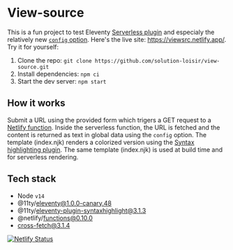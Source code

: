 # View-source
This is a fun project to test Eleventy [Serverless plugin](https://www.11ty.dev/docs/plugins/serverless/) and especialy the relatively new [`config` option](https://www.11ty.dev/docs/plugins/serverless/#bundler-options). Here's the live site: https://viewsrc.netlify.app/. Try it for yourself:
1. Clone the repo: `git clone https://github.com/solution-loisir/view-source.git`
2. Install dependencies: `npm ci`
3. Start the dev server: `npm start`
## How it works
Submit a URL using the provided form which trigers a GET request to a [Netlify function](https://www.netlify.com/products/functions/). Inside the serverless function, the URL is fetched and the content is returned as text in global data using the `config` option. The template (index.njk) renders a colorized version using the [Syntax highlighting plugin](https://www.11ty.dev/docs/plugins/syntaxhighlight/). The same template (index.njk) is used at build time and for serverless rendering.
## Tech stack
* Node `v14`
* @11ty/eleventy@1.0.0-canary.48
* @11ty/eleventy-plugin-syntaxhighlight@3.1.3
* @netlify/functions@0.10.0
* cross-fetch@3.1.4

[![Netlify Status](https://api.netlify.com/api/v1/badges/9ee98422-9107-428b-bc75-ef9fd72f1be4/deploy-status)](https://app.netlify.com/sites/viewsrc/deploys)
